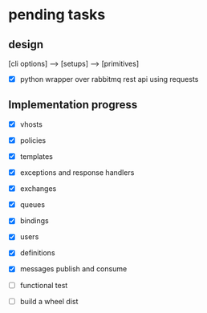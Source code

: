 # pending tasks

## design

[cli options] --> [setups] --> [primitives]

-[x] python wrapper over rabbitmq rest api using requests



## Implementation progress

 - [x] vhosts
 - [x] policies
 - [x] templates
 - [x] exceptions and response handlers
 - [x] exchanges
 - [x] queues
 - [x] bindings
 - [x] users
 - [x] definitions
 - [x] messages publish and consume 
 - [ ] functional test
 - [ ] build a wheel dist
  

